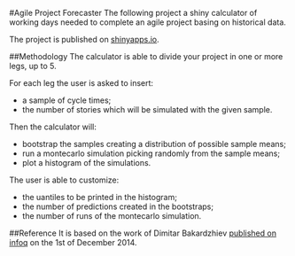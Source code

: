 #Agile Project Forecaster
The following project a shiny calculator of working days needed to complete an agile project basing on historical data.

The project is published on [shinyapps.io]().

##Methodology
The calculator is able to divide your project in one or more legs, up to 5.

For each leg the user is asked to insert:

* a sample of cycle times;
* the number of stories which will be simulated with the given sample.

Then the calculator will:

* bootstrap the samples creating a distribution of possible sample means;
* run a montecarlo simulation picking randomly from the sample means;
* plot a histogram of the simulations.

The user is able to customize:

* the uantiles to be printed in the histogram;
* the number of predictions created in the bootstraps;
* the number of runs of the montecarlo simulation.

##Reference
It is based on the work of Dimitar Bakardzhiev [published on infoq](http://www.infoq.com/articles/noestimates-monte-carlo) on the 1st of December 2014.
